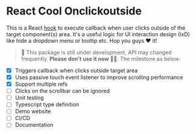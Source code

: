 # React Cool Onclickoutside

This is a React [hook](https://reactjs.org/docs/hooks-custom.html#using-a-custom-hook) to execute callback when user clicks outside of the target component(s) area. It's a useful logic for UI interaction design (IxD) like hide a dropdown menu or tooltip etc. Hop you guys ❤️ it!

> 🚧 This package is still under development, API may changed frequently. **Please don't use it now ✋🏼**. The milestone as below:

- [x] Triggers callback when clicks outside target area
- [x] Uses passive touch event listener to improve scrolling performance
- [x] Support multiple refs
- [ ] Clicks on the scrollbar can be ignored
- [ ] Unit testing
- [ ] Typescript type definition
- [ ] Demo website
- [ ] CI/CD
- [ ] Documentation
